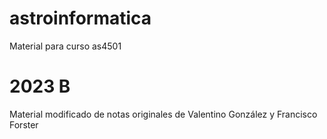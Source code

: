 # astroinformatica
Material para curso as4501


# 2023 B
Material modificado de notas originales de Valentino González y Francisco Forster

